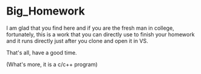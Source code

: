 # Big_Homework
  I am glad that you find here and if you are the fresh man in college, fortunately,  this is a work that you can directly use to finish your homework and it runs directly just after you clone and open it in VS.  
    
  That's all, have a good time.  
    
  (What's more, it is a c/c++ program)
